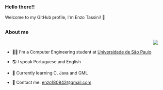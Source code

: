 ### Hello there!!

Welcome to my GitHub profile, I'm Enzo Tassini! :space_invader:

##

### About me

<img src="https://github-readme-stats.vercel.app/api/top-langs/?username=Enzo-Tssn&layout=compact&theme=midnight-purple" align="right">
&nbsp;

- 👨‍🎓 I'm a Computer Engineering student at [Universidade de São Paulo](https://www5.usp.br/)

- 🌎 I speak Portuguese and English

- 📝 Currently learning C, Java and GML

- 📧 Contact me: enzo180842@gmail.com


##


